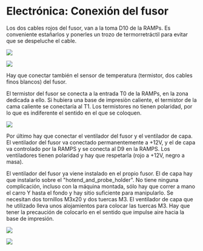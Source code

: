 # Electrónica: Conexión del fusor

Los dos cables rojos del fusor, van a la toma D10 de la RAMPs.
Es conveniente estañarlos y ponerles un trozo de termorretráctil para evitar que se despeluche el cable.

![](https://lh3.googleusercontent.com/awVYv2OTRDo2Xk_xEv4xMJHKy5nwy0OEE6XZ8GFYMD1Qvrqw6tJeu84lzSSQszxqLeJEsTqllQ=w1920-h1080-rw-no)

![](https://lh3.googleusercontent.com/Oze9xwC94r_z5lyQ5wsj20HAqw3c2FxlJwDwNqfLHJVA_uh5poKxJeMUSTzjh8I9xWYKNyTjbQ=w1920-h1080-rw-no)

Hay que conectar también el sensor de temperatura (termistor, dos cables finos blancos) del fusor.

El termistor del fusor se conecta a la entrada T0 de la RAMPs, en la zona dedicada a ello. Si hubiera una base de impresiòn caliente, el termistor de la cama caliente se conectaría al T1.
Los termistores no tienen polaridad, por lo que es indiferente el sentido en el que se coloquen.

![](https://lh3.googleusercontent.com/CfCAqhKsGLFpXs5lf8nafbPsOMisVM0HoxEoeUTe176B7yr-HdUBqSKoq898KwWG5HI-O-09Ow=w1920-h1080-rw-no)

Por último hay que conectar el ventilador del fusor y el ventilador de capa. El ventilador del fusor va conectado permanentemente a +12V, y el de capa va controlado por la RAMPS y se conecta al D9 en la RAMPS. Los ventiladores tienen polaridad y hay que respetarla (rojo a +12V, negro a masa).

El ventilador del fusor ya viene instalado en el propio fusor. El de capa hay que instalarlo sobre el "hotend_and_probe_holder". No tiene ninguna complicación, incluso con la máquina montada, sólo hay que correr a mano el carro Y hasta el fondo y hay sitio suficiente para manipularlo. Se necesitan dos tornillos M3x20 y dos tuercas M3. El ventilador de capa que he utilizado lleva unos alojamientos para colocar las tuercas M3. Hay que tener la precaución de colocarlo en el sentido que impulse aire hacia la base de impresión.

![](https://lh3.googleusercontent.com/bMIipVjGO5IX99NQyiA4F9osUvN7OE1x6CfgfLGPyebBazW6Dn5_yAge-N8FJfnzWrmzZF9I9A=w1920-h1080-rw-no)

![](https://lh3.googleusercontent.com/OEGD7UdIMgLPSEIROeKQ_sJOidcXbB0F8FsVy8bvAZKBZ-sXWE0SCSB9ptXkt_TnKqBl2etr0g=w1920-h1080-rw-no)


